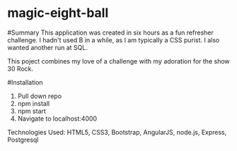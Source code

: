 # magic-eight-ball

#Summary
This application was created in six hours as a fun refresher challenge.  I hadn't used B in a while, as I am typically a CSS purist. I also wanted another run at SQL.

This poject combines my love of a challenge with my adoration for the show 30 Rock.

#Installation
 1. Pull down repo
 2. npm install
 3. npm start
 4. Navigate to localhost:4000
 

Technologies Used: HTML5, CSS3, Bootstrap, AngularJS, node.js, Express, Postgresql

